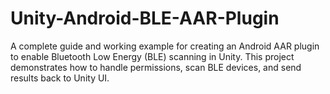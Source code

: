 # Unity-Android-BLE-AAR-Plugin
A complete guide and working example for creating an Android AAR plugin to enable Bluetooth Low Energy (BLE) scanning in Unity. This project demonstrates how to handle permissions, scan BLE devices, and send results back to Unity UI.
